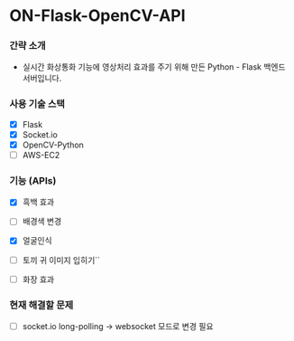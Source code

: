 # ON-Flask-OpenCV-API

### 간략 소개

- 실시간 화상통화 기능에 영상처리 효과를 주기 위해 만든 Python - Flask 백엔드 서버입니다.

### 사용 기술 스택

- [x] Flask
- [x] Socket.io
- [x] OpenCV-Python
- [ ] AWS-EC2

### 기능 (APIs)

- [x] 흑백 효과
- [ ] 배경색 변경
- [x] 얼굴인식
- [ ] 토끼 귀 이미지 입히기``
- [ ] 화장 효과


### 현재 해결할 문제

- [ ] socket.io long-polling -> websocket 모드로 변경 필요